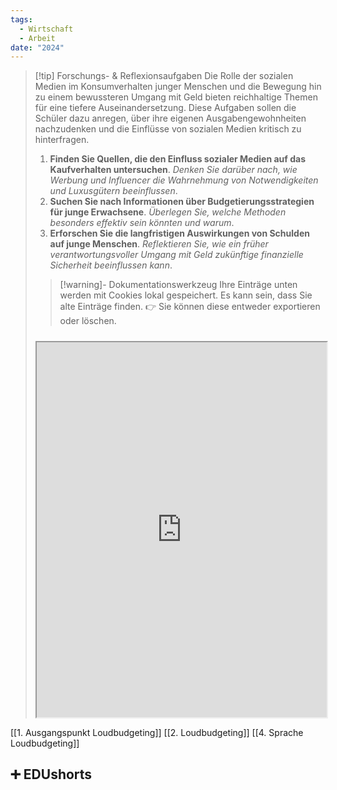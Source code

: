 ```yaml
---
tags:
  - Wirtschaft
  - Arbeit
date: "2024"
---
```

>[!tip] Forschungs- & Reflexionsaufgaben
>Die Rolle der sozialen Medien im Konsumverhalten junger Menschen und die Bewegung hin zu einem bewussteren Umgang mit Geld bieten reichhaltige Themen für eine tiefere Auseinandersetzung. Diese Aufgaben sollen die Schüler dazu anregen, über ihre eigenen Ausgabengewohnheiten nachzudenken und die Einflüsse von sozialen Medien kritisch zu hinterfragen.
>1. **Finden Sie Quellen, die den Einfluss sozialer Medien auf das Kaufverhalten untersuchen**. *Denken Sie darüber nach, wie Werbung und Influencer die Wahrnehmung von Notwendigkeiten und Luxusgütern beeinflussen*.
>2. **Suchen Sie nach Informationen über Budgetierungsstrategien für junge Erwachsene**. *Überlegen Sie, welche Methoden besonders effektiv sein könnten und warum*.
>3. **Erforschen Sie die langfristigen Auswirkungen von Schulden auf junge Menschen**. *Reflektieren Sie, wie ein früher verantwortungsvoller Umgang mit Geld zukünftige finanzielle Sicherheit beeinflussen kann*.
>   
>>[!warning]- Dokumentationswerkzeug 
>Ihre Einträge unten werden mit Cookies lokal gespeichert. Es kann sein, dass Sie alte Einträge finden. 
>👉 Sie können diese entweder exportieren oder löschen.
>#####
><iframe width="100%" height="600" src="https://app.Lumi.education/run/nYkJQz" allowfullscreen allow="geolocation *; autoplay; encrypted-media"></iframe>


[[1. Ausgangspunkt Loudbudgeting]]
[[2. Loudbudgeting]]
[[4. Sprache Loudbudgeting]]

## ➕ EDUshorts
